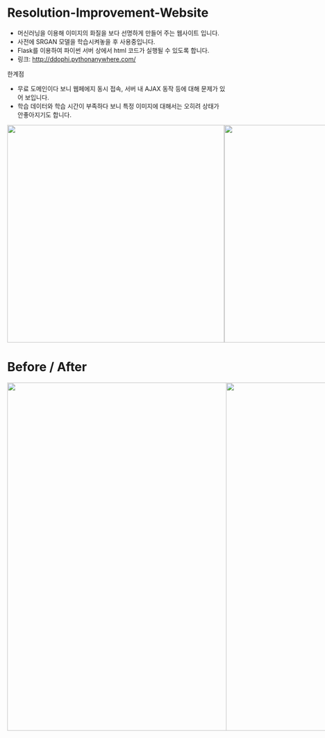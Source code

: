 # Resolution-Improvement-Website
- 머신러닝을 이용해 이미지의 화질을 보다 선명하게 만들어 주는 웹사이트 입니다.
- 사전에 SRGAN 모델을 학습시켜놓을 후 사용중입니다.
- Flask를 이용하여 파이썬 서버 상에서 html 코드가 실행될 수 있도록 합니다.
- 링크: http://ddophi.pythonanywhere.com/ 


한계점
- 무료 도메인이다 보니 웹페에지 동시 접속, 서버 내 AJAX 동작 등에 대해 문제가 있어 보입니다.
- 학습 데이터와 학습 시간이 부족하다 보니 특정 이미지에 대해서는 오히려 상태가 안좋아지기도 합니다. 

<div style="display:flex">
  <img height="500" src="https://user-images.githubusercontent.com/72330884/156921775-d6a783e6-dd1d-444b-9734-365ecf00d260.PNG">
  <img height="500" src="https://user-images.githubusercontent.com/72330884/156922010-887801ab-f9a5-43b6-b52c-e5ca08371903.PNG">
</div>


# Before / After
<div style="display:flex">
  <img width="800" src="https://user-images.githubusercontent.com/72330884/156921777-728cb7f1-f67a-4872-a1ac-ffb02e06bec1.jpg">
  <img width="800" src="https://user-images.githubusercontent.com/72330884/156921778-239375b3-3e38-4859-ba12-f891b21d7b38.jpg">
</div>
